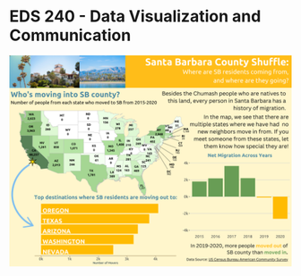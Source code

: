 # EDS 240 - Data Visualization and Communication 

![Infographic of Santa Barbara Shuffle](outputs/infographic.png)

